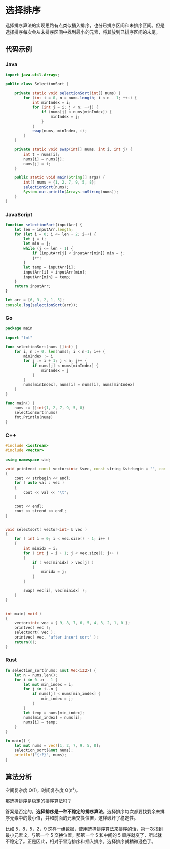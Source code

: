 # 选择排序

选择排序算法的实现思路有点类似插入排序，也分已排序区间和未排序区间。但是选择排序每次会从未排序区间中找到最小的元素，将其放到已排序区间的末尾。

## 代码示例

<!-- tabs:start -->

### **Java**

```java
import java.util.Arrays;

public class SelectionSort {

    private static void selectionSort(int[] nums) {
        for (int i = 0, n = nums.length; i < n - 1; ++i) {
            int minIndex = i;
            for (int j = i; j < n; ++j) {
                if (nums[j] < nums[minIndex]) {
                    minIndex = j;
                }
            }
            swap(nums, minIndex, i);
        }
    }

    private static void swap(int[] nums, int i, int j) {
        int t = nums[i];
        nums[i] = nums[j];
        nums[j] = t;
    }

    public static void main(String[] args) {
        int[] nums = {1, 2, 7, 9, 5, 8};
        selectionSort(nums);
        System.out.println(Arrays.toString(nums));
    }
}

```

### **JavaScript**

```js
function selectionSort(inputArr) {
    let len = inputArr.length;
    for (let i = 0; i <= len - 2; i++) {
        let j = i;
        let min = j;
        while (j <= len - 1) {
            if (inputArr[j] < inputArr[min]) min = j;
            j++;
        }
        let temp = inputArr[i];
        inputArr[i] = inputArr[min];
        inputArr[min] = temp;
    }
    return inputArr;
}

let arr = [6, 3, 2, 1, 5];
console.log(selectionSort(arr));
```

### **Go**

```go
package main

import "fmt"

func selectionSort(nums []int) {
	for i, n := 0, len(nums); i < n-1; i++ {
		minIndex := i
		for j := i + 1; j < n; j++ {
			if nums[j] < nums[minIndex] {
				minIndex = j
			}
		}
		nums[minIndex], nums[i] = nums[i], nums[minIndex]
	}
}

func main() {
	nums := []int{1, 2, 7, 9, 5, 8}
	selectionSort(nums)
	fmt.Println(nums)
}
```

### **C++**

```cpp
#include <iostream>
#include <vector>

using namespace std;

void printvec( const vector<int> &vec, const string &strbegin = "", const string &strend = "" )
{
    cout << strbegin << endl;
    for ( auto val : vec )
    {
        cout << val << "\t";
    }

    cout << endl;
    cout << strend << endl;
}


void selectsort( vector<int> & vec )
{
    for ( int i = 0; i < vec.size() - 1; i++ )
    {
        int minidx = i;
        for ( int j = i + 1; j < vec.size(); j++ )
        {
            if ( vec[minidx] > vec[j] )
            {
                minidx = j;
            }
        }

        swap( vec[i], vec[minidx] );
    }
}


int main( void )
{
    vector<int> vec = { 9, 8, 7, 6, 5, 4, 3, 2, 1, 0 };
    printvec( vec );
    selectsort( vec );
    printvec( vec, "after insert sort" );
    return(0);
}
```

### **Rust**

```rust
fn selection_sort(nums: &mut Vec<i32>) {
    let n = nums.len();
    for i in 0..n - 1 {
        let mut min_index = i;
        for j in i..n {
            if nums[j] < nums[min_index] {
                min_index = j;
            }
        }
        let temp = nums[min_index];
        nums[min_index] = nums[i];
        nums[i] = temp;
    }
}

fn main() {
    let mut nums = vec![1, 2, 7, 9, 5, 8];
    selection_sort(&mut nums);
    println!("{:?}", nums);
}
```

<!-- tabs:end -->

## 算法分析

空间复杂度 O(1)，时间复杂度 O(n²)。

那选择排序是稳定的排序算法吗？

答案是否定的，**选择排序是一种不稳定的排序算法**。选择排序每次都要找剩余未排序元素中的最小值，并和前面的元素交换位置，这样破坏了稳定性。

比如 5，8，5，2，9 这样一组数据，使用选择排序算法来排序的话，第一次找到最小元素 2，与第一个 5 交换位置，那第一个 5 和中间的 5 顺序就变了，所以就不稳定了。正是因此，相对于冒泡排序和插入排序，选择排序就稍微逊色了。
